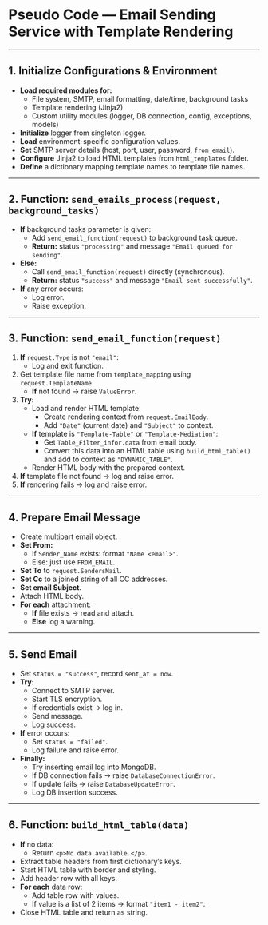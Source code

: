 # Pseudo Code — Email Sending Service with Template Rendering

---

## 1. Initialize Configurations & Environment

- **Load required modules for:**
  - File system, SMTP, email formatting, date/time, background tasks
  - Template rendering (Jinja2)
  - Custom utility modules (logger, DB connection, config, exceptions, models)
- **Initialize** logger from singleton logger.
- **Load** environment-specific configuration values.
- **Set** SMTP server details (host, port, user, password, `from_email`).
- **Configure** Jinja2 to load HTML templates from `html_templates` folder.
- **Define** a dictionary mapping template names to template file names.

---

## 2. Function: `send_emails_process(request, background_tasks)`

- **If** background tasks parameter is given:
  - Add `send_email_function(request)` to background task queue.
  - **Return:** status `"processing"` and message `"Email queued for sending"`.
- **Else:**
  - Call `send_email_function(request)` directly (synchronous).
  - **Return:** status `"success"` and message `"Email sent successfully"`.
- **If** any error occurs:
  - Log error.
  - Raise exception.

---

## 3. Function: `send_email_function(request)`

1. **If** `request.Type` is not `"email"`:
   - Log and exit function.
2. Get template file name from `template_mapping` using `request.TemplateName`.
   - **If** not found → raise `ValueError`.
3. **Try:**
   - Load and render HTML template:
     - Create rendering context from `request.EmailBody`.
     - Add `"Date"` (current date) and `"Subject"` to context.
   - **If** template is `"Template-Table"` or `"Template-Mediation"`:
     - Get `Table_Filter_infor.data` from email body.
     - Convert this data into an HTML table using `build_html_table()` and add to context as `"DYNAMIC_TABLE"`.
   - Render HTML body with the prepared context.
4. **If** template file not found → log and raise error.
5. **If** rendering fails → log and raise error.

---

## 4. Prepare Email Message

- Create multipart email object.
- **Set From:**
  - If `Sender_Name` exists: format `"Name <email>"`.
  - Else: just use `FROM_EMAIL`.
- **Set To** to `request.SendersMail`.
- **Set Cc** to a joined string of all CC addresses.
- **Set email Subject**.
- Attach HTML body.
- **For each** attachment:
  - **If** file exists → read and attach.
  - **Else** log a warning.

---

## 5. Send Email

- Set `status = "success"`, record `sent_at = now`.
- **Try:**
  - Connect to SMTP server.
  - Start TLS encryption.
  - If credentials exist → log in.
  - Send message.
  - Log success.
- **If** error occurs:
  - Set `status = "failed"`.
  - Log failure and raise error.
- **Finally:**
  - Try inserting email log into MongoDB.
  - If DB connection fails → raise `DatabaseConnectionError`.
  - If update fails → raise `DatabaseUpdateError`.
  - Log DB insertion success.

---

## 6. Function: `build_html_table(data)`

- **If** no data:
  - Return `<p>No data available.</p>`.
- Extract table headers from first dictionary’s keys.
- Start HTML table with border and styling.
- Add header row with all keys.
- **For each** data row:
  - Add table row with values.
  - If value is a list of 2 items → format `"item1 - item2"`.
- Close HTML table and return as string.



